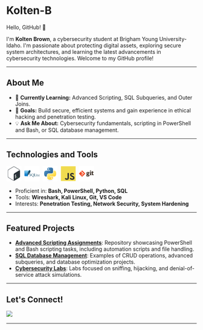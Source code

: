 # Kolten-B

Hello, GitHub! 👋  

I'm **Kolten Brown**, a cybersecurity student at Brigham Young University-Idaho. I'm passionate about protecting digital assets, exploring secure system architectures, and learning the latest advancements in cybersecurity technologies. Welcome to my GitHub profile!

---

## About Me

- 🔐 **Currently Learning:** Advanced Scripting, SQL Subqueries, and Outer Joins.  
- 🎯 **Goals:** Build secure, efficient systems and gain experience in ethical hacking and penetration testing.  
- 💡 **Ask Me About:** Cybersecurity fundamentals, scripting in PowerShell and Bash, or SQL database management.  

---

## Technologies and Tools  

<div>
    <img src="https://github.com/devicons/devicon/blob/master/icons/bash/bash-original.svg" title="Bash" alt="Bash" width="40" height="40"/>&nbsp;
    <img src="https://github.com/devicons/devicon/blob/master/icons/sqlite/sqlite-original-wordmark.svg" title="SQLite" alt="SQLite" width="40" height="40"/>&nbsp;
    <img src="https://github.com/devicons/devicon/blob/master/icons/python/python-original.svg" title="Python" alt="Python" width="40" height="40"/>&nbsp;
    <img src="https://github.com/devicons/devicon/blob/master/icons/javascript/javascript-original.svg" title="JavaScript" alt="JavaScript" width="40" height="40"/>&nbsp;
    <img src="https://github.com/devicons/devicon/blob/master/icons/git/git-original-wordmark.svg" title="Git" alt="Git" width="40" height="40"/>
</div>  

- Proficient in: **Bash, PowerShell, Python, SQL**  
- Tools: **Wireshark, Kali Linux, Git, VS Code**  
- Interests: **Penetration Testing, Network Security, System Hardening**  

---

## Featured Projects  

- [**Advanced Scripting Assignments**](#): Repository showcasing PowerShell and Bash scripting tasks, including automation scripts and file handling.  
- [**SQL Database Management**](#): Examples of CRUD operations, advanced subqueries, and database optimization projects.  
- [**Cybersecurity Labs**](#): Labs focused on sniffing, hijacking, and denial-of-service attack simulations.  

---

## Let's Connect!

[![](https://img.shields.io/badge/LinkedIn-blue?style=for-the-badge&logo=linkedin&logoColor=white)](https://www.linkedin.com/in/kolten-brown)  
 

---

